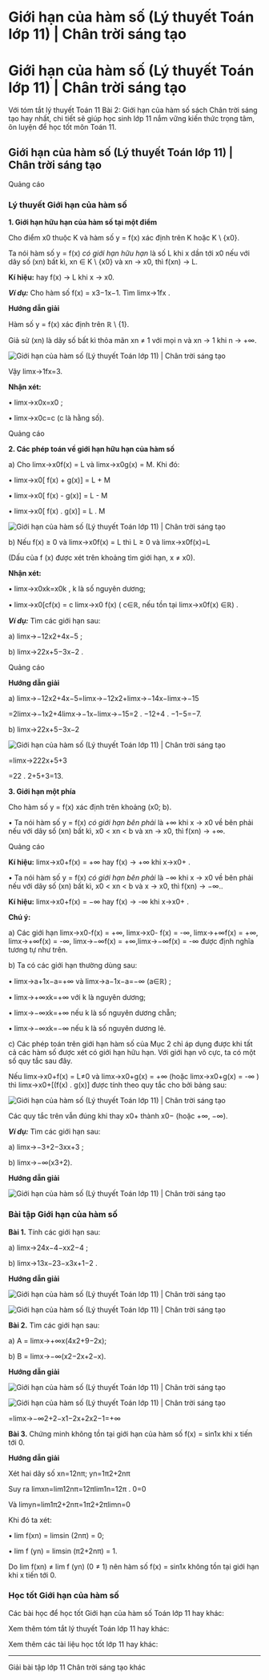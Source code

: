 # Giới hạn của hàm số (Lý thuyết Toán lớp 11) | Chân trời sáng tạo

# Giới hạn của hàm số (Lý thuyết Toán lớp 11) | Chân trời sáng tạo

Với tóm tắt lý thuyết Toán 11 Bài 2: Giới hạn của hàm số sách Chân trời sáng tạo hay nhất, chi tiết sẽ giúp học sinh lớp 11 nắm vững kiến thức trọng tâm, ôn luyện để học tốt môn Toán 11.

## Giới hạn của hàm số (Lý thuyết Toán lớp 11) | Chân trời sáng tạo

Quảng cáo

### **Lý thuyết Giới hạn của hàm số**

**1\. Giới hạn hữu hạn của hàm số tại một điểm**

Cho điểm x0 thuộc K và hàm số y = f(x) xác định trên K hoặc K \ {x0}. 

Ta nói hàm số y = f(x) _có giới hạn hữu hạn_ là số L khi x dần tới x0 nếu với dãy số (xn) bất kì, xn ∈ K \ {x0} và xn → x0, thì f(xn) → L.

**Kí hiệu:** hay f(x) → L khi x → x0.

**_Ví dụ:_** Cho hàm số f(x) = x3−1x−1. Tìm limx→1fx .

**Hướng dẫn giải**

Hàm số y = f(x) xác định trên ℝ \ {1}.

Giả sử (xn) là dãy số bất kì thỏa mãn xn ≠ 1 với mọi n và xn → 1 khi n → +∞.

![Giới hạn của hàm số \(Lý thuyết Toán lớp 11\) | Chân trời sáng tạo](https://vietjack.com/toan-11-ct/images/ly-thuyet-bai-2-gioi-han-cua-ham-so.PNG)

Vậy limx→1fx=3.

**Nhận xét:**

• limx→x0x=x0 ;

• limx→x0c=c (c là hằng số).

Quảng cáo

**2\. Các phép toán về giới hạn hữu hạn của hàm số**

a) Cho limx→x0f(x) = L và limx→x0g(x) = M. Khi đó:

• limx→x0[ f(x) + g(x)] = L + M

• limx→x0[ f(x) - g(x)] = L - M

• limx→x0[ f(x) . g(x)] = L . M

![Giới hạn của hàm số \(Lý thuyết Toán lớp 11\) | Chân trời sáng tạo](https://vietjack.com/toan-11-ct/images/ly-thuyet-bai-2-gioi-han-cua-ham-so-2.PNG)

b) Nếu f(x) ≥ 0 và limx→x0f(x) = L thì L ≥ 0 và limx→x0f(x)=L

(Dấu của f (x) được xét trên khoảng tìm giới hạn, x ≠ x0).

**Nhận xét:**

• limx→x0xk=x0k , k là số nguyên dương;

• limx→x0[cf(x) = c limx→x0 f(x) ( c∈ℝ, nếu tồn tại limx→x0f(x) ∈ℝ) .

**_Ví dụ:_** Tìm các giới hạn sau:

a) limx→−12x2+4x−5 ; 

b) limx→22x+5−3x−2 .

Quảng cáo

**Hướng dẫn giải**

a) limx→−12x2+4x−5=limx→−12x2+limx→−14x−limx→−15

=2limx→−1x2+4limx→−1x−limx→−15=2 . −12+4 . −1−5=−7.

b) limx→22x+5−3x−2

![Giới hạn của hàm số \(Lý thuyết Toán lớp 11\) | Chân trời sáng tạo](https://vietjack.com/toan-11-ct/images/ly-thuyet-bai-2-gioi-han-cua-ham-so-1.PNG)

=limx→222x+5+3

=22 . 2+5+3=13.

**3\. Giới hạn một phía**

Cho hàm số y = f(x) xác định trên khoảng (x0; b).

• Ta nói hàm số y = f(x) _có giới hạn bên phải_ là +∞ khi x → x0 về bên phải nếu với dãy số (xn) bất kì, x0 < xn < b và xn → x0, thì f(xn) → +∞.

Quảng cáo

**Kí hiệu:** limx→x0+f(x) = +∞ hay f(x) → +∞ khi x→x0+ .

• Ta nói hàm số y = f(x) _có giới hạn bên phải_ là −∞ khi x → x0 về bên phải nếu với dãy số (xn) bất kì, x0 < xn < b và x → x0, thì f(xn) → −∞..

**Kí hiệu:** limx→x0+f(x) = −∞ hay f(x) → -∞ khi x→x0+ .

**Chú ý:**

a) Các giới hạn limx→x0-f(x) = +∞, limx→x0- f(x) = -∞, limx→+∞f(x) = +∞, limx→+∞f(x) = -∞, limx→−∞f(x) = +∞,limx→−∞f(x) = -∞ được định nghĩa tương tự như trên.

b) Ta có các giới hạn thường dùng sau:

• limx→a+1x−a=+∞ và limx→a−1x−a=−∞ (a∈ℝ) ;

• limx→+∞xk=+∞ với k là nguyên dương;

• limx→−∞xk=+∞ nếu k là số nguyên dương chẵn;

• limx→−∞xk=−∞ nếu k là số nguyên dương lẻ.

c) Các phép toán trên giới hạn hàm số của Mục 2 chỉ áp dụng được khi tất cả các hàm số được xét có giới hạn hữu hạn. Với giới hạn vô cực, ta có một số quy tắc sau đây.

Nếu limx→x0+f(x) = L≠0 và limx→x0+g(x) = +∞ (hoặc limx→x0+g(x) = -∞ ) thì limx→x0+[(f(x) . g(x)] được tính theo quy tắc cho bởi bảng sau:

![Giới hạn của hàm số \(Lý thuyết Toán lớp 11\) | Chân trời sáng tạo](https://vietjack.com/toan-11-ct/images/ly-thuyet-bai-2-gioi-han-cua-ham-so-3.PNG)

Các quy tắc trên vẫn đúng khi thay x0+ thành x0− (hoặc +∞, −∞).

**_Ví dụ:_** Tìm các giới hạn sau:

a) limx→−3+2−3xx+3 ;

b) limx→−∞(x3+2).

**Hướng dẫn giải**

![Giới hạn của hàm số \(Lý thuyết Toán lớp 11\) | Chân trời sáng tạo](https://vietjack.com/toan-11-ct/images/ly-thuyet-bai-2-gioi-han-cua-ham-so-4.PNG)

### **Bài tập Giới hạn của hàm số**

**Bài 1.** Tính các giới hạn sau:

a) limx→24x−4−xx2−4 ;

b) limx→13x−23−x3x+1−2 .

**Hướng dẫn giải**

![Giới hạn của hàm số \(Lý thuyết Toán lớp 11\) | Chân trời sáng tạo](https://vietjack.com/toan-11-ct/images/ly-thuyet-bai-2-gioi-han-cua-ham-so-5.PNG)

![Giới hạn của hàm số \(Lý thuyết Toán lớp 11\) | Chân trời sáng tạo](https://vietjack.com/toan-11-ct/images/ly-thuyet-bai-2-gioi-han-cua-ham-so-6.PNG)

**Bài 2.** Tìm các giới hạn sau:

a) A = limx→+∞x(4x2+9−2x);

b) B = limx→−∞(x2−2x+2−x).

**Hướng dẫn giải**

![Giới hạn của hàm số \(Lý thuyết Toán lớp 11\) | Chân trời sáng tạo](https://vietjack.com/toan-11-ct/images/ly-thuyet-bai-2-gioi-han-cua-ham-so-7.PNG)

![Giới hạn của hàm số \(Lý thuyết Toán lớp 11\) | Chân trời sáng tạo](https://vietjack.com/toan-11-ct/images/ly-thuyet-bai-2-gioi-han-cua-ham-so-8.PNG)

=limx→−∞2+2−x1−2x+2x2−1=+∞

**Bài 3.** Chứng minh không tồn tại giới hạn của hàm số f(x) = sin1x khi x tiến tới 0.

**Hướng dẫn giải**

Xét hai dãy số xn=12nπ; yn=1π2+2nπ

Suy ra limxn=lim12nπ=12πlim1n=12π . 0=0

Và limyn=lim1π2+2nπ=1π2+2πlimn=0

Khi đó ta xét:

• lim f(xn) = limsin (2nπ) = 0;

• lim f (yn) = limsin (π2+2nπ) = 1.

Do lim f(xn) ≠ lim f (yn) (0 ≠ 1) nên hàm số f(x) = sin1x không tồn tại giới hạn khi x tiến tới 0.

### **Học tốt Giới hạn của hàm số**

Các bài học để học tốt Giới hạn của hàm số Toán lớp 11 hay khác:

Xem thêm tóm tắt lý thuyết Toán lớp 11 hay khác:

Xem thêm các tài liệu học tốt lớp 11 hay khác:

* * *

Giải bài tập lớp 11 Chân trời sáng tạo khác
